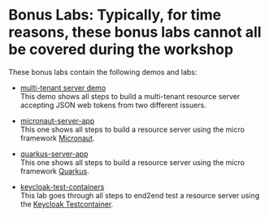 # Bonus Labs: Typically, for time reasons, these bonus labs cannot all be covered during the workshop

These bonus labs contain the following demos and labs:

* [multi-tenant server demo](multi-tenant-server-app)  
  This demo shows all steps to build a multi-tenant resource server accepting JSON web tokens from two different issuers.

* [micronaut-server-app](micronaut-server-app)  
  This one shows all steps to build a resource server using the micro framework [Micronaut](https://micronaut.io).

* [quarkus-server-app](quarkus-server-app)  
  This one shows all steps to build a resource server using the micro framework [Quarkus](https://quarkus.io).

* [keycloak-test-containers](keycloak-test-containers)  
  This lab goes through all steps to end2end test a resource server using the [Keycloak Testcontainer](https://github.com/dasniko/testcontainers-keycloak).
